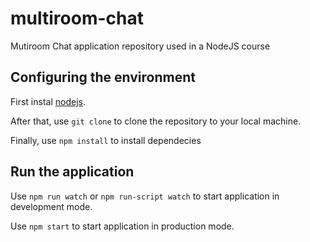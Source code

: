 # multiroom-chat
Mutiroom Chat application repository used in a NodeJS course

## Configuring the environment
First instal [nodejs](https://nodejs.org/).

After that, use `git clone` to clone the repository to your local machine.

Finally, use `npm install` to install dependecies

## Run the application
Use `npm run watch` or `npm run-script watch` to start application in development mode.

Use `npm start` to start application in production mode.